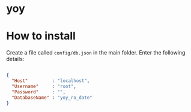 # yoy

# How to install

Create a file called `config/db.json` in the main folder. Enter the following details:

```json

{
  "Host"         : "localhost",
  "Username"     : "root",
  "Password"     : "",
  "DatabaseName" : "yoy_ro_date"
}

```
